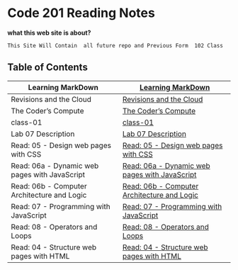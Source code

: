 # Code 201 Reading Notes

**what this web site is about?**
```
This Site Will Contain  all future repo and Previous Form  102 Class

```


## Table of Contents

| Learning MarkDown       | [Learning MarkDown ](https://aghyadalbalkhi-asac.github.io/Reading-Notes/Learning%20Markdown)                            |
|-------------------------|----------------------------------------------------------------------------------------------------|
| Revisions and the Cloud | [Revisions and the Cloud ](https://aghyadalbalkhi-asac.github.io/Reading-Notes/Read:%2003%20-%20Revisions%20and%20the%20Cloud)|
| The Coder’s Compute     | [The Coder’s Compute ](https://aghyadalbalkhi-asac.github.io/Reading-Notes/The%20Coder's%20Compute)                     |
| class-01     | [class-01 ](https://aghyadalbalkhi-asac.github.io/Reading-Notes/class-01)                     |
| Lab 07 Description     | [Lab 07 Description ](https://aghyadalbalkhi-asac.github.io/Reading-Notes/Lab%2007%20Description)                     |
| Read: 05 - Design web pages with CSS     | [Read: 05 - Design web pages with CSS  ](https://aghyadalbalkhi-asac.github.io/Reading-Notes/Read:%2005%20-%20Design%20web%20pages%20with%20CSS)                     |
| Read: 06a - Dynamic web pages with JavaScript     | [Read: 06a - Dynamic web pages with JavaScript ](https://aghyadalbalkhi-asac.github.io/Reading-Notes/Read:%2006a%20-%20Dynamic%20web%20pages%20with%20JavaScript)                     |
| Read: 06b - Computer Architecture and Logic | [Read: 06b - Computer Architecture and Logic ](https://aghyadalbalkhi-asac.github.io/Reading-Notes/Read:%2006b%20-%20Computer%20Architecture%20and%20Logic)                     |
| Read: 07 - Programming with JavaScript | [Read: 07 - Programming with JavaScript ](https://aghyadalbalkhi-asac.github.io/Reading-Notes/Read:%2007%20-%20Programming%20with%20JavaScript)                     |
| Read: 08 - Operators and Loops | [Read: 08 - Operators and Loops ](https://aghyadalbalkhi-asac.github.io/Reading-Notes/Read:%2008%20-%20Operators%20and%20Loops)                     |
| Read: 04 - Structure web pages with HTML| [Read: 04 - Structure web pages with HTML](https://aghyadalbalkhi-asac.github.io/Reading-Notes/read-04)                     |
